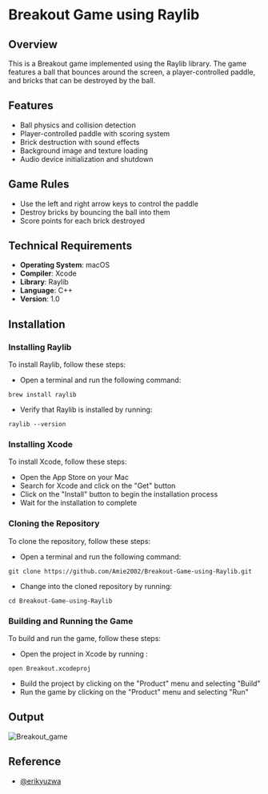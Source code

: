 
# Breakout Game using Raylib



## Overview

This is a Breakout game implemented using the Raylib library. The game features a ball that bounces around the screen, a player-controlled paddle, and bricks that can be destroyed by the ball.
## Features

- Ball physics and collision detection
- Player-controlled paddle with scoring system
- Brick destruction with sound effects
- Background image and texture loading
- Audio device initialization and shutdown


## Game Rules

- Use the left and right arrow keys to control the paddle
- Destroy bricks by bouncing the ball into them
- Score points for each brick destroyed
## Technical Requirements

- **Operating System**: macOS
- **Compiler**: Xcode
- **Library**: Raylib
- **Language**: C++
- **Version**: 1.0


## Installation

### Installing Raylib

To install Raylib, follow these steps:

- Open a terminal and run the following command: 
```
brew install raylib
```
- Verify that Raylib is installed by running:
```
raylib --version
```
### Installing Xcode
To install Xcode, follow these steps:

- Open the App Store on your Mac
- Search for Xcode and click on the "Get" button
- Click on the "Install" button to begin the installation process
- Wait for the installation to complete

### Cloning the Repository
To clone the repository, follow these steps:

- Open a terminal and run the following command: 
```
git clone https://github.com/Amie2002/Breakout-Game-using-Raylib.git
```
- Change into the cloned repository by running:
```
cd Breakout-Game-using-Raylib
```
### Building and Running the Game
To build and run the game, follow these steps:

- Open the project in Xcode by running :
```
open Breakout.xcodeproj
```
- Build the project by clicking on the "Product" menu and selecting "Build"
- Run the game by clicking on the "Product" menu and selecting "Run"

## Output

![Breakout_game](https://github.com/Amie2002/Breakout-Game-using-Raylib/blob/b102fde43206ebee179b72fdb708c9341f5883df/breakout_img.png)
## Reference

- [@erikyuzwa](https://www.github.com/erikyuzwa)
